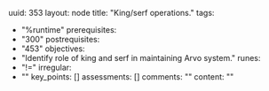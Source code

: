 uuid: 353
layout: node
title: "King/serf operations."
tags:
 - "%runtime"
prerequisites:
  - "300"
postrequisites:
  - "453"
objectives:
  - "Identify role of king and serf in maintaining Arvo system."
runes:
  - "!="
irregular:
  - ""
key_points: []
assessments: []
comments: ""
content: ""